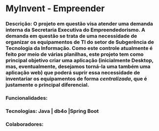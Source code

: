 # MyInvent - Empreender
### Descrição: O projeto em questão visa atender uma demanda interna da Secretaria Executiva do Empreendedorismo. A demanda em questão se trata de uma necessidade de organizar os equipamentos de TI do setor de Subgerência de Tecnologia da Informação. Como este controle atualmente é feito por meio de várias planilhas, este projeto tem como principal objetivo criar uma aplicação (inicialmente Desktop, mas, eventualmente, desejamos torná-la uma também uma aplicação web) que poderá suprir essa necessidade de inventariar os equipamentos de forma *centralizada*, que é justamente o principal diferencial.
### Funcionalidades:
### Tecnologias: Java | db4o |Spring Boot
### Colaboradores: 